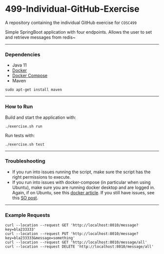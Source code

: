 # 499-Individual-GitHub-Exercise
A repository containing the individual GitHub exercise for `COSC499`

Simple SpringBoot application with four endpoints. 
Allows the user to set and retrieve messages from redis~

---
<h3>Dependencies</h3>

* Java 11
* [Docker](https://docs.docker.com/engine/install/)
* [Docker Compose](https://www.digitalocean.com/community/tutorials/how-to-install-and-use-docker-compose-on-ubuntu-20-04)
* Maven
```
sudo apt-get install maven
```
---
<h3>How to Run</h3>

Build and start the application with:
```
./exercise.sh run
```

Run tests with:
```
./exercise.sh test
```
---
<h3>Troubleshooting</h3>

* If you run into issues running the script, make sure the script has the right permissions to execute.
* If you run into issues with docker-compose (in particular when using Ubuntu), make sure you are running docker desktop
  and are logged in. Again, if on Ubuntu, see this [docker article](/home/petrus/Documents/IDE/idea-IC-222.3739.54/bin).
  If you still have issues, see this [SO post](https://stackoverflow.com/questions/56784492/permissionerror-errno-13-permission-denied-manage-py).

---
<h3>Example Requests</h3>

```
curl --location --request GET 'http://localhost:8010/message?key=bla233333'
curl --location --request PUT 'http://localhost:8010/message?key=bla233333&message=something'
curl --location --request GET 'http://localhost:8010/message/all'
curl --location --request DELETE 'http://localhost:8010/message/all'
```